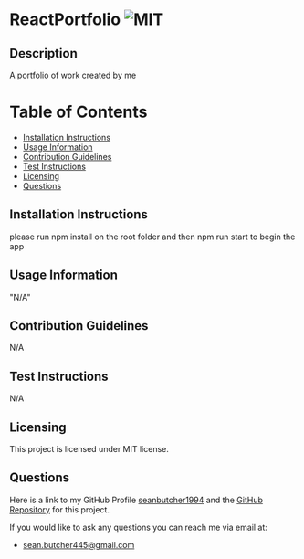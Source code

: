 # ReactPortfolio ![MIT](https://img.shields.io/badge/License-MIT-brightgreen)

  ## Description
  A portfolio of work created by me

  # Table of Contents
  - [Installation Instructions](#installation-instructions)
  - [Usage Information](#usage-information)
  - [Contribution Guidelines](#contribution-guidelines)
  - [Test Instructions](#test-instructions)
  - [Licensing](#licensing)
  - [Questions](#questions)
  
  ## Installation Instructions
  please run npm install on the root folder and then npm run start to begin the app
  
  ## Usage Information
  "N/A"
  
  ## Contribution Guidelines
  N/A
  
  ## Test Instructions
  N/A
  
  ## Licensing 
  This project is licensed under MIT license.
  
  ## Questions
  Here is a link to my GitHub Profile [seanbutcher1994](https://github.com/seanbutcher1994) and the [GitHub Repository](https://github.com/seanbutcher1994/ReactPortfolio) for this project.
  
  If you would like to ask any questions you can reach me via email at:
  - sean.butcher445@gmail.com